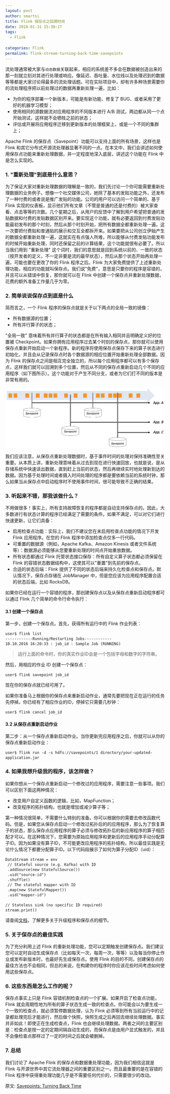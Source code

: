 ```yaml
---
layout: post
author: smartsi
title: Flink 保存点之回溯时间
date: 2018-01-31 15:30:17
tags:
  - Flink

categories: Flink
permalink: flink-stream-turning-back-time-savepoints
---
```


流处理通常被大家与`动态数据`关联起来，相应的系统差不多会在数据被创造出来的那一刻就立刻对其进行处理或响应。像延迟、吞吐量、水位线以及处理迟到的数据等等都是大家讨论得最多的流处理话题。可在实际项目中，却有许多种场景需要你的流处理程序把以前处理过的数据再重新处理一遍，比如：
- 为你的程序部署一个新版本，可能是有新功能、修复了 BUG、或者采用了更好的机器学习模型；
- 使用相同的源数据流对应用程序的不同版本进行 A/B 测试，两边都从同一个点开始测试，这样就不会牺牲之前的状态；
- 评估或开展将应用程序迁移到更新版本的处理框架上，或是一个不同的集群上；

Apache Flink 的保存点（Savepoint）功能可以支持上面的所有场景，这样也是 Flink 和其它分布式开源流处理器显著不同的一点。在本文中，我们会讲述如何使用保存点功能来重新处理数据，并一定程度地深入底层，讲述这个功能在 Flink 中是怎么实现的。

### 1. "重新处理"到底是什么意思？

为了保证大家对重新处理数据的理解是一致的，我们先讨论一个你可能需要重新处理数据的业务例子。想像一个社交媒体公司，她除了基本的发贴功能之外，还发布了一种付费的或者说是推广发贴的功能。公司的用户可以访问一个简单的、基于 Flink 实现的仪表板，显示他们所有文章（不管是普通的还是付费的）被大家查看、点击等等的次数。几个星期之后，从用户的反馈中了解到用户希望把普通的发贴数据和付费的发贴数据区别开来。要实现这个功能，就有必要返回到付费发贴功能最初发布的那个时刻，然后从那个时刻开始，把所有数据全都重新处理一遍。这一次要把付费贴和普通贴的展示和交互全都拆开来。如果要把从公司创立伊始产生的数据全都重新处理一遍，这就实在有点强人所难，所以能够从付费发贴功能发布的时候开始重新处理，同时还保留之前的计算结果，这个功能就很有必要了。所以当我们用到 "重新处理" 这个词时，我们的意思就是回到系统以前的、一致的状态（按开发者的定义，不一定非要是流的最早状态），然后从那个状态开始再处理一遍，可能也要在更改了你的 Flink 程序之后。Flink 为大家免费提供了上述重新处理功能，相应的功能就叫保存点。我们说"免费"，意思是只要你的程序是容错的，并且可以从错误中恢复，那你就可以在 Flink 中创建一个保存点并重新处理数据，花费的额外准备工作量几乎为零。

### 2. 简单说说保存点到底是什么

简而言之，一个 Flink 程序的保存点就是关于以下两点的全局一致的镜像：
- 所有数据源的位置；
- 所有并行算子的状态；

"全局一致" 意味着所有并行算子的状态都是在所有输入相同并且明确定义好的位置被 Checkpoint。如果你拥有应用程序过去某个时刻的保存点，那你就可以使用保存点重新开始启动一个新程序。新的程序将使用保存点保存下来的算子状态进行初始化，并且会从记录保存点时各个数据源的相应位置开始重新处理全部数据。因为 Flink 的保存点之间是相互完全独立的，所以每个应用程序都可以有多个保存点，这样我们就可以回溯到多个位置，然后从不同的保存点重新启动几个不同的应用程序（如下图所示）。这个功能对于产生不同分支，或者为它们打不同的版本是非常有用的。

![](https://github.com/sjf0115/ImageBucket/blob/main/Flink/flink_stream_turning_back_time_savepoints-1.png?raw=true)

我们应该注意，从保存点重新处理数据时，基于事件时间的处理对保持准确性至关重要。从本质上讲，重新处理意味着从过去到现在进行快速回放，也就是说，是从存储系统中快速读出数据，直到赶上当前的状态，然后再继续实时地处理新到达的数据。因为基于处理时间或者摄入时间处理的程序都是要依赖当前的系统时钟，那么如果当从保存点中启动程序时不使用事件时间，很可能导致不正确的结果。

### 3. 听起来不错，那我该做什么？

不用做很多！事实上，所有支持故障恢复的程序都是自动支持保存点的。因此，大多数进行有状态计算的程序已经满足了需要的条件。如果不满足，可以对它们进行快速更新，让它们具备：
- 启用检查点功能：实际上，我们不建议您在未启用检查点功能的情况下开发 Flink 应用程序。在您的 Flink 程序中添加检查点仅多一行代码。
- 可重置的数据源（例如，Apache Kafka、Amazon Kinesis 或者文件系统等）：数据源必须能够从您要重新处理的时间点开始重放数据。
- 所有状态都通过 Flink 托管状态接口保存：所有自定义算子状态都必须保留在 Flink 的容错状态数据结构中，这使其可以"重置"到先前的保存点。
- 合适的状态后端：Flink 提供了不同的状态后端来持久化检查点和保存点。默认情况下，保存点存储在 JobManager 中，但是您应该为应用程序配置合适的状态后端，比如 RocksDB。

如果你已经在运行一个容错的程序，那创建保存点以及从保存点重新启动程序都可以通过 Flink 几个简单的命令行命令执行：

#### 3.1 创建一个保存点

第一步，创建一个保存点。首先，获得所有运行中的 Flink 作业列表：
```
user$ flink list
------------Running/Restarting Jobs------------
10.10.2016 16:20:33 : job_id : Sample Job (RUNNING)
```

> 运行上面的命令时，你的真实作业ID会是一个包括字母和数字的字符串。

然后，用相应的作业 ID 创建一个保存点：
```
user$ flink savepoint job_id
```
现在你的保存点就已经可用了。

如果你准备马上根据你的保存点来重新启动作业，通常先要把现在正在运行的任务先停掉。你已经有了相应作业的ID，停掉它只需要几秒钟：
```
user$ flink cancel job_id
```

#### 3.2 从保存点重新启动作业

第二步：从一个保存点重新启动作业。当你更新完应用程序之后，你就可以从你的保存点重新启动作业：
```
user$ flink run -d -s hdfs://savepoints/1 directory/your-updated-application.jar
```

### 4. 如果我想升级我的程序，该怎样做？

如果你想从一个保存点重新启动一个修改过的应用程序，需要注意一些事项。我们可以区别下面这两种情况：
- 改变用户自定义函数的逻辑，比如，MapFunction；
- 改变程序的拓扑结构，也就是增加或减少算子等；

第一种情况很简单，不需要什么特别的准备。你可以根据你的需要去修改函数代码。但是，如果您从保存点启动一个修改过拓扑后的的应用程序，那么为了恢复算子的状态，那么保存点应用程序的算子必须与修改拓扑后的新应用程序的算子相匹配才可以。在这种情况下，您需要为原始应用程序和更新后的应用程序手动分配算子ID。因为如果没有算子ID，不可能更改应用程序的拓扑结构，所以最佳实践是无论什么情况下都要分配算子ID。以下代码段展示了如何为算子分配ID（uid）：
```
DataStream stream = env
 // Stateful source (e.g. Kafka) with ID
 .addSource(new StatefulSource())
 .uid("source-id")
 .shuffle()
 // The stateful mapper with ID
 .map(new StatefulMapper())
 .uid("mapper-id")

// Stateless sink (no specific ID required)
stream.print()
```

请查阅[文档](https://ci.apache.org/projects/flink/flink-docs-release-1.12/ops/upgrading.html)，了解更多关于升级程序和保存点的细节。

### 5. 关于保存点的最佳实践

为了充分利用上述 Flink 的重新处理功能，您可以定期触发创建保存点。我们建议您可以定时自动生成保存点（比如每天一次，每周一次，等等）以及每当你停止作业或发布新版本时，也最好先生成保存点。使用 Flink 的目的不同，创建保存点的最佳方法也不会相同，但总的来说，在构建你的程序时你应该花些时间考虑如何使用这些保存点。

### 6. 这些东西是怎么工作的呢？

保存点事实上只是 Flink 容错机制检查点的一个扩展。如果开启了检查点功能，Flink 就会周期性地为所有的算子状态生成一致的检查点。你可能会以为要生成一个一致的检查点，就必须暂停数据处理，认为 Flink 必须等到所有当前运行中的记录都处理完后才能进行，然后做个快照，快照生成之后再回去继续处理数据。事实并非如此！即使正在生成检查点，Flink 也会继续处理数据。两者之间的主要区别是：检查点是按一定的定期间隔自动生成的，而保存点是由用户显式触发的，并且不会像检查点那样过了一定的时间之后就会被删掉。

### 7. 总结

我们讨论了 Apache Flink 的保存点和数据重处理功能，因为我们相信这就是 Flink 与开源世界中其它流处理器之间的重要区别之一。而且最重要的是在容错的 Flink 程序中获得重处理功能几乎是不需要任何代价的，只需要很少的改动。

原文: [Savepoints: Turning Back Time](https://data-artisans.com/blog/turning-back-time-savepoints)
